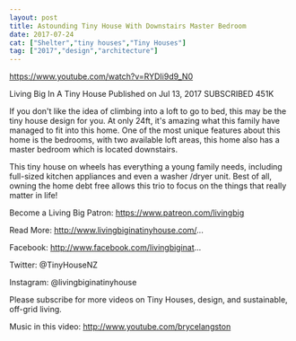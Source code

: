 ```yaml
---
layout: post
title: Astounding Tiny House With Downstairs Master Bedroom
date: 2017-07-24
cat: ["Shelter","tiny houses","Tiny Houses"]
tag: ["2017","design","architecture"]
---
```


https://www.youtube.com/watch?v=RYDIi9d9_N0

Living Big In A Tiny House
Published on Jul 13, 2017
SUBSCRIBED 451K

If you don't like the idea of climbing into a loft to go to bed, this may be the tiny house design for you. At only 24ft, it's amazing what this family have managed to fit into this home. One of the most unique features about this home is the bedrooms, with two available loft areas, this home also has a master bedroom which is located downstairs. 

This tiny house on wheels has everything a young family needs, including full-sized kitchen appliances and even a washer /dryer unit. Best of all, owning the home debt free allows this trio to focus on the things that really matter in life! 

Become a Living Big Patron: https://www.patreon.com/livingbig

Read More: http://www.livingbiginatinyhouse.com/...

Facebook:  http://www.facebook.com/livingbiginat...

Twitter: @TinyHouseNZ

Instagram: @livingbiginatinyhouse

Please subscribe for more videos on Tiny Houses, design, and sustainable, off-grid living.

Music in this video: http://www.youtube.com/brycelangston
